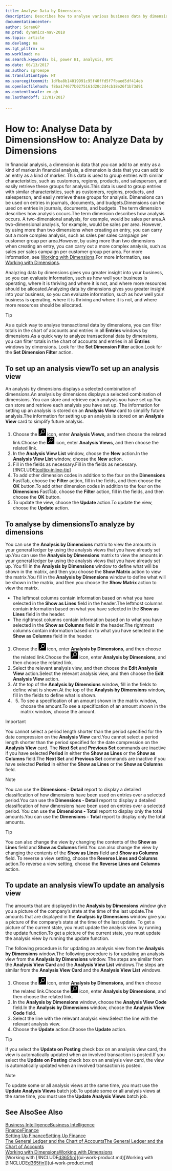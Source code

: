 ```yaml
---
title: Analyse Data by Dimensions
description: Describes how to analyse various business data by dimensions.
documentationcenter: 
author: SorenGP
ms.prod: dynamics-nav-2018
ms.topic: article
ms.devlang: na
ms.tgt_pltfrm: na
ms.workload: na
ms.search.keywords: bi, power BI, analysis, KPI
ms.date: 06/13/2017
ms.author: sgroespe
ms.translationtype: HT
ms.sourcegitcommit: 1dfba8b14019991c95f40ffd5f7fbaed5df414eb
ms.openlocfilehash: f8ba174677b0275161d20c2d4cb18e26f1b73d91
ms.contentlocale: en-gb
ms.lasthandoff: 12/01/2017

---
```

#  <a name="how-to-analyze-data-by-dimensions"></a><span data-ttu-id="74c41-103">How to: Analyse Data by Dimensions</span><span class="sxs-lookup"><span data-stu-id="74c41-103">How to: Analyze Data by Dimensions</span></span>
<span data-ttu-id="74c41-104">In financial analysis, a dimension is data that you can add to an entry as a kind of marker.</span><span class="sxs-lookup"><span data-stu-id="74c41-104">In financial analysis, a dimension is data that you can add to an entry as a kind of marker.</span></span> <span data-ttu-id="74c41-105">This data is used to group entries with similar characteristics, such as customers, regions, products, and salesperson, and easily retrieve these groups for analysis.</span><span class="sxs-lookup"><span data-stu-id="74c41-105">This data is used to group entries with similar characteristics, such as customers, regions, products, and salesperson, and easily retrieve these groups for analysis.</span></span> <span data-ttu-id="74c41-106">Dimensions can be used on entries in journals, documents, and budgets.</span><span class="sxs-lookup"><span data-stu-id="74c41-106">Dimensions can be used on entries in journals, documents, and budgets.</span></span> <span data-ttu-id="74c41-107">The term dimension describes how analysis occurs.</span><span class="sxs-lookup"><span data-stu-id="74c41-107">The term dimension describes how analysis occurs.</span></span> <span data-ttu-id="74c41-108">A two-dimensional analysis, for example, would be sales per area.</span><span class="sxs-lookup"><span data-stu-id="74c41-108">A two-dimensional analysis, for example, would be sales per area.</span></span> <span data-ttu-id="74c41-109">However, by using more than two dimensions when creating an entry, you can carry out a more complex analysis, such as sales per sales campaign per customer group per area.</span><span class="sxs-lookup"><span data-stu-id="74c41-109">However, by using more than two dimensions when creating an entry, you can carry out a more complex analysis, such as sales per sales campaign per customer group per area.</span></span> <span data-ttu-id="74c41-110">For more information, see [Working with Dimensions](finance-dimensions.md).</span><span class="sxs-lookup"><span data-stu-id="74c41-110">For more information, see [Working with Dimensions](finance-dimensions.md).</span></span>

<span data-ttu-id="74c41-111">Analyzing data by dimensions gives you greater insight into your business, so you can evaluate information, such as how well your business is operating, where it is thriving and where it is not, and where more resources should be allocated.</span><span class="sxs-lookup"><span data-stu-id="74c41-111">Analyzing data by dimensions gives you greater insight into your business, so you can evaluate information, such as how well your business is operating, where it is thriving and where it is not, and where more resources should be allocated.</span></span>

> [!TIP]
> <span data-ttu-id="74c41-112">As a quick way to analyse transactional data by dimensions, you can filter totals in the chart of accounts and entries in all **Entries** windows by dimensions.</span><span class="sxs-lookup"><span data-stu-id="74c41-112">As a quick way to analyze transactional data by dimensions, you can filter totals in the chart of accounts and entries in all **Entries** windows by dimensions.</span></span> <span data-ttu-id="74c41-113">Look for the **Set Dimension Filter** action.</span><span class="sxs-lookup"><span data-stu-id="74c41-113">Look for the **Set Dimension Filter** action.</span></span>

## <a name="to-set-up-an-analysis-view"></a><span data-ttu-id="74c41-114">To set up an analysis view</span><span class="sxs-lookup"><span data-stu-id="74c41-114">To set up an analysis view</span></span>  
<span data-ttu-id="74c41-115">An analysis by dimensions displays a selected combination of dimensions.</span><span class="sxs-lookup"><span data-stu-id="74c41-115">An analysis by dimensions displays a selected combination of dimensions.</span></span> <span data-ttu-id="74c41-116">You can store and retrieve each analysis you have set up.</span><span class="sxs-lookup"><span data-stu-id="74c41-116">You can store and retrieve each analysis you have set up.</span></span> <span data-ttu-id="74c41-117">The information for setting up an analysis is stored on an **Analysis View** card to simplify future analysis.</span><span class="sxs-lookup"><span data-stu-id="74c41-117">The information for setting up an analysis is stored on an **Analysis View** card to simplify future analysis.</span></span>  

1. <span data-ttu-id="74c41-118">Choose the ![Search for Page or Report](media/ui-search/search_small.png "Search for Page or Report icon") icon, enter **Analysis Views**, and then choose the related link.</span><span class="sxs-lookup"><span data-stu-id="74c41-118">Choose the ![Search for Page or Report](media/ui-search/search_small.png "Search for Page or Report icon") icon, enter **Analysis Views**, and then choose the related link.</span></span>  
2. <span data-ttu-id="74c41-119">In the **Analysis View List** window, choose the **New** action.</span><span class="sxs-lookup"><span data-stu-id="74c41-119">In the **Analysis View List** window, choose the **New** action.</span></span>
3. <span data-ttu-id="74c41-120">Fill in the fields as necessary.</span><span class="sxs-lookup"><span data-stu-id="74c41-120">Fill in the fields as necessary.</span></span> [!INCLUDE[tooltip-inline-tip](includes/tooltip-inline-tip_md.md)]
4. <span data-ttu-id="74c41-121">To add other dimension codes in addition to the four on the **Dimensions** FastTab, choose the **Filter** action, fill in the fields, and then choose the **OK** button.</span><span class="sxs-lookup"><span data-stu-id="74c41-121">To add other dimension codes in addition to the four on the **Dimensions** FastTab, choose the **Filter** action, fill in the fields, and then choose the **OK** button.</span></span>  
5. <span data-ttu-id="74c41-122">To update the view, choose the **Update** action.</span><span class="sxs-lookup"><span data-stu-id="74c41-122">To update the view, choose the **Update** action.</span></span>

## <a name="to-analyze-by-dimensions"></a><span data-ttu-id="74c41-123">To analyse by dimensions</span><span class="sxs-lookup"><span data-stu-id="74c41-123">To analyze by dimensions</span></span>
<span data-ttu-id="74c41-124">You can use the **Analysis by Dimensions** matrix to view the amounts in your general ledger by using the analysis views that you have already set up.</span><span class="sxs-lookup"><span data-stu-id="74c41-124">You can use the **Analysis by Dimensions** matrix to view the amounts in your general ledger by using the analysis views that you have already set up.</span></span> <span data-ttu-id="74c41-125">You fill in the **Analysis by Dimensions** window to define what will be shown in the matrix, and then you choose the **Show Matrix** action to view the matrix.</span><span class="sxs-lookup"><span data-stu-id="74c41-125">You fill in the **Analysis by Dimensions** window to define what will be shown in the matrix, and then you choose the **Show Matrix** action to view the matrix.</span></span>  

- <span data-ttu-id="74c41-126">The leftmost columns contain information based on what you have selected in the **Show as Lines** field in the header.</span><span class="sxs-lookup"><span data-stu-id="74c41-126">The leftmost columns contain information based on what you have selected in the **Show as Lines** field in the header.</span></span>  
- <span data-ttu-id="74c41-127">The rightmost columns contain information based on to what you have selected in the **Show as Columns** field in the header.</span><span class="sxs-lookup"><span data-stu-id="74c41-127">The rightmost columns contain information based on to what you have selected in the **Show as Columns** field in the header.</span></span>  

1. <span data-ttu-id="74c41-128">Choose the ![Search for Page or Report](media/ui-search/search_small.png "Search for Page or Report icon") icon, enter **Analysis by Dimensions**, and then choose the related link.</span><span class="sxs-lookup"><span data-stu-id="74c41-128">Choose the ![Search for Page or Report](media/ui-search/search_small.png "Search for Page or Report icon") icon, enter **Analysis by Dimensions**, and then choose the related link.</span></span>  
2. <span data-ttu-id="74c41-129">Select the relevant analysis view, and then choose the **Edit Analysis View** action.</span><span class="sxs-lookup"><span data-stu-id="74c41-129">Select the relevant analysis view,  and then choose the **Edit Analysis View** action.</span></span>
3. <span data-ttu-id="74c41-130">At the top of the **Analysis by Dimensions** window, fill in the fields to define what is shown.</span><span class="sxs-lookup"><span data-stu-id="74c41-130">At the top of the **Analysis by Dimensions** window, fill in the fields to define what is shown.</span></span>
4. 5. <span data-ttu-id="74c41-131">To see a specification of an amount shown in the matrix window, choose the amount.</span><span class="sxs-lookup"><span data-stu-id="74c41-131">To see a specification of an amount shown in the matrix window, choose the amount.</span></span>  

> [!IMPORTANT]  
>   <span data-ttu-id="74c41-132">You cannot select a period length shorter than the period specified for the date compression on the **Analysis View** card.</span><span class="sxs-lookup"><span data-stu-id="74c41-132">You cannot select a period length shorter than the period specified for the date compression on the **Analysis View** card.</span></span> <span data-ttu-id="74c41-133">The **Next Set** and **Previous Set** commands are inactive if you have selected **Period** in either the **Show as Lines** or the **Show as Columns** field.</span><span class="sxs-lookup"><span data-stu-id="74c41-133">The **Next Set** and **Previous Set** commands are inactive if you have selected **Period** in either the **Show as Lines** or the **Show as Columns** field.</span></span>  

> [!NOTE]  
>   <span data-ttu-id="74c41-134">You can use the **Dimensions - Detail** report to display a detailed classification of how dimensions have been used on entries over a selected period.</span><span class="sxs-lookup"><span data-stu-id="74c41-134">You can use the **Dimensions - Detail** report to display a detailed classification of how dimensions have been used on entries over a selected period.</span></span> <span data-ttu-id="74c41-135">You can use the **Dimensions - Total** report to display only the total amounts.</span><span class="sxs-lookup"><span data-stu-id="74c41-135">You can use the **Dimensions - Total** report to display only the total amounts.</span></span>  

> [!TIP]  
>   <span data-ttu-id="74c41-136">You can also change the view by changing the contents of the **Show as Lines** field and **Show as Columns** field.</span><span class="sxs-lookup"><span data-stu-id="74c41-136">You can also change the view by changing the contents of the **Show as Lines** field and **Show as Columns** field.</span></span> <span data-ttu-id="74c41-137">To reverse a view setting, choose the **Reverse Lines and Columns** action.</span><span class="sxs-lookup"><span data-stu-id="74c41-137">To reverse a view setting, choose the **Reverse Lines and Columns** action.</span></span>

## <a name="to-update-an-analysis-view"></a><span data-ttu-id="74c41-138">To update an analysis view</span><span class="sxs-lookup"><span data-stu-id="74c41-138">To update an analysis view</span></span>  
<span data-ttu-id="74c41-139">The amounts that are displayed in the **Analysis by Dimensions** window give you a picture of the company’s state at the time of the last update.</span><span class="sxs-lookup"><span data-stu-id="74c41-139">The amounts that are displayed in the **Analysis by Dimensions** window give you a picture of the company’s state at the time of the last update.</span></span> <span data-ttu-id="74c41-140">To get a picture of the current state, you must update the analysis view by running the update function.</span><span class="sxs-lookup"><span data-stu-id="74c41-140">To get a picture of the current state, you must update the analysis view by running the update function.</span></span>

<span data-ttu-id="74c41-141">The following procedure is for updating an analysis view from the **Analysis by Dimensions** window.</span><span class="sxs-lookup"><span data-stu-id="74c41-141">The following procedure is for updating an analysis view from the **Analysis by Dimensions** window.</span></span> <span data-ttu-id="74c41-142">The steps are similar from the **Analysis View Card** and the **Analysis View List** windows.</span><span class="sxs-lookup"><span data-stu-id="74c41-142">The steps are similar from the **Analysis View Card** and the **Analysis View List** windows.</span></span>  

1. <span data-ttu-id="74c41-143">Choose the ![Search for Page or Report](media/ui-search/search_small.png "Search for Page or Report icon") icon, enter **Analysis by Dimensions**, and then choose the related link.</span><span class="sxs-lookup"><span data-stu-id="74c41-143">Choose the ![Search for Page or Report](media/ui-search/search_small.png "Search for Page or Report icon") icon, enter **Analysis by Dimensions**, and then choose the related link.</span></span>  
2. <span data-ttu-id="74c41-144">In the **Analysis by Dimensions** window, choose the **Analysis View Code** field.</span><span class="sxs-lookup"><span data-stu-id="74c41-144">In the **Analysis by Dimensions** window, choose the **Analysis View Code** field.</span></span>  
3. <span data-ttu-id="74c41-145">Select the line with the relevant analysis view.</span><span class="sxs-lookup"><span data-stu-id="74c41-145">Select the line with the relevant analysis view.</span></span>  
4. <span data-ttu-id="74c41-146">Choose the **Update** action.</span><span class="sxs-lookup"><span data-stu-id="74c41-146">Choose the **Update** action.</span></span>  

> [!TIP]  
>   <span data-ttu-id="74c41-147">If you select the **Update on Posting** check box on an analysis view card, the view is automatically updated when an involved transaction is posted.</span><span class="sxs-lookup"><span data-stu-id="74c41-147">If you select the **Update on Posting** check box on an analysis view card, the view is automatically updated when an involved transaction is posted.</span></span>

> [!NOTE]  
>   <span data-ttu-id="74c41-148">To update some or all analysis views at the same time, you must use the **Update Analysis Views** batch job.</span><span class="sxs-lookup"><span data-stu-id="74c41-148">To update some or all analysis views at the same time, you must use the **Update Analysis Views** batch job.</span></span>  

## <a name="see-also"></a><span data-ttu-id="74c41-149">See Also</span><span class="sxs-lookup"><span data-stu-id="74c41-149">See Also</span></span>
[<span data-ttu-id="74c41-150">Business Intelligence</span><span class="sxs-lookup"><span data-stu-id="74c41-150">Business Intelligence</span></span>](bi.md)  
[<span data-ttu-id="74c41-151">Finance</span><span class="sxs-lookup"><span data-stu-id="74c41-151">Finance</span></span>](finance.md)  
[<span data-ttu-id="74c41-152">Setting Up Finance</span><span class="sxs-lookup"><span data-stu-id="74c41-152">Setting Up Finance</span></span>](finance-setup-finance.md)  
[<span data-ttu-id="74c41-153">The General Ledger and the Chart of Accounts</span><span class="sxs-lookup"><span data-stu-id="74c41-153">The General Ledger and the Chart of Accounts</span></span>](finance-general-ledger.md)  
[<span data-ttu-id="74c41-154">Working with Dimensions</span><span class="sxs-lookup"><span data-stu-id="74c41-154">Working with Dimensions</span></span>](finance-dimensions.md)  
<span data-ttu-id="74c41-155">[Working with [!INCLUDE[d365fin](includes/d365fin_md.md)]](ui-work-product.md)</span><span class="sxs-lookup"><span data-stu-id="74c41-155">[Working with [!INCLUDE[d365fin](includes/d365fin_md.md)]](ui-work-product.md)</span></span>  


